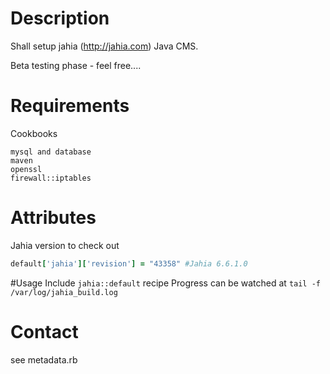 # Description

Shall setup jahia (http://jahia.com) Java CMS.

Beta testing phase - feel free....

# Requirements
Cookbooks
```
mysql and database
maven
openssl
firewall::iptables
```

# Attributes
Jahia version to check out
```ruby
default['jahia']['revision'] = "43358" #Jahia 6.6.1.0
```

#Usage
Include ```jahia::default``` recipe
Progress can be watched at ```tail -f /var/log/jahia_build.log```

# Contact
see metadata.rb

